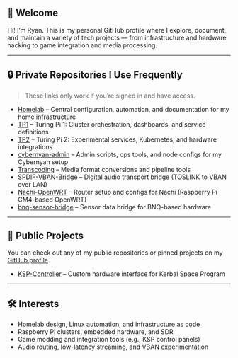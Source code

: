 <!--
**Teslamax/Teslamax** is a ✨ _special_ ✨ repository because its `README.md` (this file) appears on your GitHub profile.

Here are some ideas to get you started:

- 🔭 I’m currently working on ...
- 🌱 I’m currently learning ...
- 👯 I’m looking to collaborate on ...
- 🤔 I’m looking for help with ...
- 💬 Ask me about ...
- 📫 How to reach me: ...
- 😄 Pronouns: ...
- ⚡ Fun fact: ...
-->

## 👋 Welcome

Hi! I’m Ryan. This is my personal GitHub profile where I explore, document, and maintain a variety of tech projects — from infrastructure and hardware hacking to game integration and media processing.

---

## 🔒 Private Repositories I Use Frequently

> These links only work if you’re signed in and have access.

- [Homelab](https://github.com/Teslamax/Homelab) – Central configuration, automation, and documentation for my home infrastructure
- [TP1](https://github.com/Teslamax/TP1) – Turing Pi 1: Cluster orchestration, dashboards, and service definitions
- [TP2](https://github.com/Teslamax/TP2) – Turing Pi 2: Experimental services, Kubernetes, and hardware integrations
- [cybernyan-admin](https://github.com/Teslamax/cybernyan-admin) – Admin scripts, ops tools, and node configs for my Cybernyan setup
- [Transcoding](https://github.com/Teslamax/Transcoding) – Media format conversions and pipeline tools
- [SPDIF-VBAN-Bridge](https://github.com/Teslamax/SPDIF-VBAN-Bridge) – Digital audio transport bridge (TOSLINK to VBAN over LAN)
- [Nachi-OpenWRT](https://github.com/Teslamax/Nachi-OpenWRT) – Router setup and configs for Nachi (Raspberry Pi CM4-based OpenWRT)
- [bnq-sensor-bridge](https://github.com/Teslamax/bnq-sensor-bridge) – Sensor data bridge for BNQ-based hardware

---

## 📂 Public Projects

You can check out any of my public repositories or pinned projects on my [GitHub profile](https://github.com/Teslamax).

- [KSP-Controller](https://github.com/Teslamax/KSP-Controller) – Custom hardware interface for Kerbal Space Program

---

## 🛠️ Interests

- Homelab design, Linux automation, and infrastructure as code
- Raspberry Pi clusters, embedded hardware, and SDR
- Game modding and integration tools (e.g., KSP control panels)
- Audio routing, low-latency streaming, and VBAN experimentation
